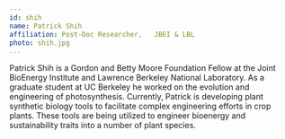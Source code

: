 ```yaml
---
id: shih
name: Patrick Shih
affiliation: Post-Doc Researcher,	JBEI & LBL
photo: shih.jpg
...
```


Patrick Shih is a Gordon and Betty Moore Foundation Fellow at the Joint
BioEnergy Institute and Lawrence Berkeley National Laboratory. As a graduate
student at UC Berkeley he worked on the evolution and engineering of
photosynthesis. Currently, Patrick is developing plant synthetic biology tools
to facilitate complex engineering efforts in crop plants. These tools are being
utilized to engineer bioenergy and sustainability traits into a number of plant
species.
